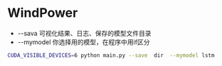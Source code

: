# WindPower


- --sava 可视化结果、日志、保存的模型文件目录
-  --mymodel 你选择用的模型，在程序中用if区分
```bash
CUDA_VISIBLE_DEVICES=6 python main.py --save  dir  --mymodel lstm
```
